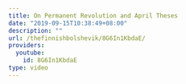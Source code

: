 ```yaml
---
title: On Permanent Revolution and April Theses
date: "2019-09-15T10:38:49+08:00"
description: ""
url: /thefinnishbolshevik/8G6In1KbdaE/
providers:
  youtube:
    id: 8G6In1KbdaE
type: video
---
```

